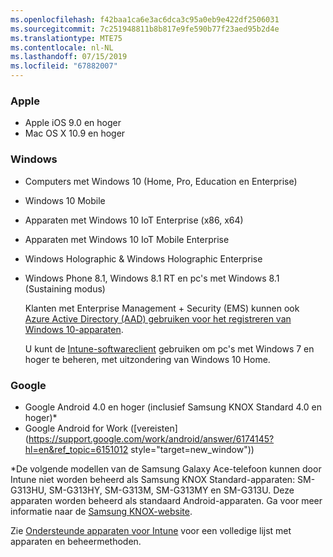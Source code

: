 ```yaml
---
ms.openlocfilehash: f42baa1ca6e3ac6dca3c95a0eb9e422df2506031
ms.sourcegitcommit: 7c251948811b8b817e9fe590b77f23aed95b2d4e
ms.translationtype: MTE75
ms.contentlocale: nl-NL
ms.lasthandoff: 07/15/2019
ms.locfileid: "67882007"
---
```

### <a name="apple"></a>Apple
- Apple iOS 9.0 en hoger
- Mac OS X 10.9 en hoger

### <a name="windows"></a>Windows
- Computers met Windows 10 (Home, Pro, Education en Enterprise)
- Windows 10 Mobile
- Apparaten met Windows 10 IoT Enterprise (x86, x64)
- Apparaten met Windows 10 IoT Mobile Enterprise
- Windows Holographic &amp; Windows Holographic Enterprise
- Windows Phone 8.1, Windows 8.1 RT en pc's met Windows 8.1 (Sustaining modus)

  Klanten met Enterprise Management + Security (EMS) kunnen ook [Azure Active Directory (AAD) gebruiken voor het registreren van Windows 10-apparaten](/intune-classic/deploy-use/set-up-windows-device-management-with-microsoft-intune#azure-active-directory-enrollment).

  U kunt de [Intune-softwareclient](/intune-classic/deploy-use/manage-windows-pcs-with-microsoft-intune) gebruiken om pc's met Windows 7 en hoger te beheren, met uitzondering van Windows 10 Home.

### <a name="google"></a>Google
- Google Android 4.0 en hoger (inclusief Samsung KNOX Standard 4.0 en hoger)*
- Google Android for Work ([vereisten](https://support.google.com/work/android/answer/6174145?hl=en&ref_topic=6151012 style="target=new_window"))

*De volgende modellen van de Samsung Galaxy Ace-telefoon kunnen door Intune niet worden beheerd als Samsung KNOX Standard-apparaten: SM-G313HU, SM-G313HY, SM-G313M, SM-G313MY en SM-G313U. Deze apparaten worden beheerd als standaard Android-apparaten. Ga voor meer informatie naar de [Samsung KNOX-website](https://www.samsungknox.com/en).

Zie [Ondersteunde apparaten voor Intune](/intune/supported-devices-browsers#intune-supported-devices) voor een volledige lijst met apparaten en beheermethoden.
